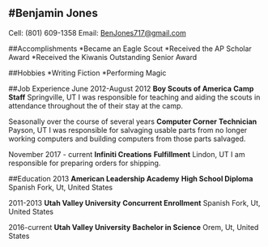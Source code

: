 #Benjamin Jones
---
Cell: (801) 609-1358
Email: BenJones717@gmail.com

##Accomplishments
*Became an Eagle Scout
*Received the AP Scholar Award
*Received the Kiwanis Outstanding Senior Award

##Hobbies
*Writing Fiction
*Performing Magic

##Job Experience
June 2012-August 2012
**Boy Scouts of America**
**Camp Staff**
Springville, UT
I was responsible for teaching and aiding the scouts in attendance throughout the of their stay at the
camp.

Seasonally over the course of several years
**Computer Corner**
**Technician**
Payson, UT
I was responsible for salvaging usable parts from no longer working computers and building computers
from those parts salvaged.

November 2017 - current
**Infiniti Creations**
**Fulfillment**
Lindon, UT
I am responsible for preparing orders for shipping.

##Education
2013
**American Leadership Academy**
**High School Diploma**
Spanish Fork, Ut, United States

2011-2013
**Utah Valley University** 
**Concurrent Enrollment**
Spanish Fork, Ut, United States

2016-current
**Utah Valley University** 
**Bachelor in Science**
Orem, Ut, United States